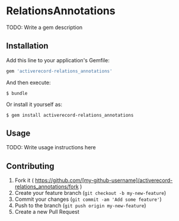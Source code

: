 # RelationsAnnotations

TODO: Write a gem description

## Installation

Add this line to your application's Gemfile:

```ruby
gem 'activerecord-relations_annotations'
```

And then execute:

    $ bundle

Or install it yourself as:

    $ gem install activerecord-relations_annotations

## Usage

TODO: Write usage instructions here

## Contributing

1. Fork it ( https://github.com/[my-github-username]/activerecord-relations_annotations/fork )
2. Create your feature branch (`git checkout -b my-new-feature`)
3. Commit your changes (`git commit -am 'Add some feature'`)
4. Push to the branch (`git push origin my-new-feature`)
5. Create a new Pull Request
